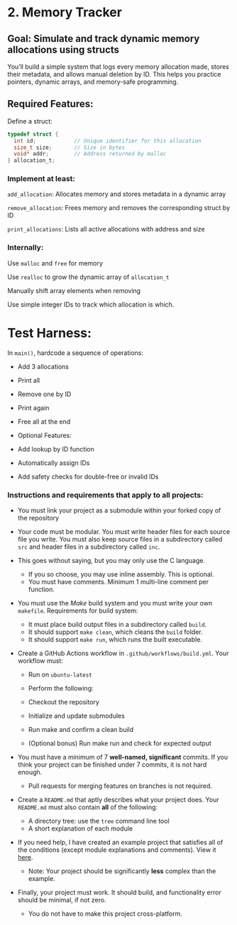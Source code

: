 # 2. Memory Tracker

## Goal: Simulate and track dynamic memory allocations using structs

You’ll build a simple system that logs every memory allocation made, stores their metadata, and allows manual deletion by ID. This helps you practice pointers, dynamic arrays, and memory-safe programming.

## Required Features:

Define a struct:

```C
typedef struct {
  int id;            // Unique identifier for this allocation
  size_t size;       // Size in bytes
  void* addr;        // Address returned by malloc
} allocation_t;
```

### Implement at least:

`add_allocation`: Allocates memory and stores metadata in a dynamic array

`remove_allocation`: Frees memory and removes the corresponding struct by ID

`print_allocations`: Lists all active allocations with address and size

### Internally:

Use `malloc` and `free` for memory

Use `realloc` to grow the dynamic array of `allocation_t`
 
Manually shift array elements when removing

Use simple integer IDs to track which allocation is which.

# Test Harness:

In `main()`, hardcode a sequence of operations:

- Add 3 allocations

- Print all

- Remove one by ID

- Print again

- Free all at the end

- Optional Features:

- Add lookup by ID function

- Automatically assign IDs

- Add safety checks for double-free or invalid IDs

### Instructions and requirements that apply to all projects:

- You must link your project as a submodule within your forked copy of the repository

- Your code must be modular. You must write header files for each source file you write. You must also keep source files in a subdirectory called `src` and header files in a subdirectory called `inc`.

- This goes without saying, but you may only use the C language.

  - If you so choose, you may use inline assembly. This is optional.
  - You must have comments. Minimum 1 multi-line comment per function.

- You must use the _Make_ build system and you must write your own `makefile`. Requirements for build system:

  - It must place build output files in a subdirectory called `build`.
  - It should support `make clean`, which cleans the `build` folder.
  - It should support `make run`, which runs the built executable.

- Create a GitHub Actions workflow in `.github/workflows/build.yml`. Your workflow must:

  - Run on `ubuntu-latest`

  - Perform the following:

  - Checkout the repository

  - Initialize and update submodules

  - Run make and confirm a clean build

  - (Optional bonus) Run make run and check for expected output

- You must have a minimum of 7 **well-named, significant** commits. If you think your project can be finished under 7 commits, it is not hard enough.

  - Pull requests for merging features on branches is not required.

- Create a `README.md` that aptly describes what your project does. Your `README.md` must also contain **all** of the following:

  - A directory tree: use the `tree` command line tool
  - A short explanation of each module

- If you need help, I have created an example project that satisfies all of the conditions (except module explanations and comments). View it [here](https://github.com/wxkim/julia).

  - Note: Your project should be significantly **less** complex than the example.

- Finally, your project must work. It should build, and functionality error should be minimal, if not zero.
  - You do not have to make this project cross-platform.

